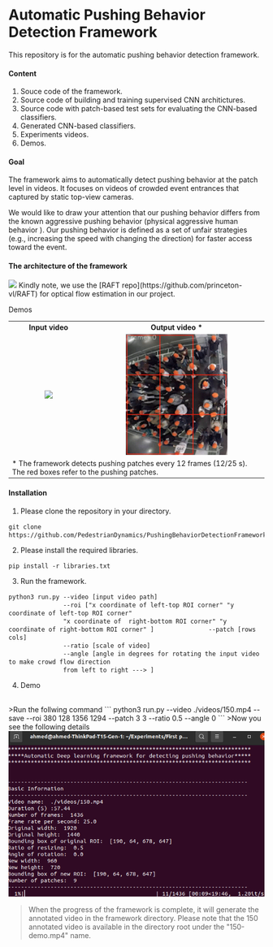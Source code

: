 # Automatic Pushing Behavior Detection Framework

This repository is for the automatic pushing behavior detection framework. 
#### Content
1. Souce code of the framework.
2. Source code of building and training supervised CNN architictures.
3. Source code with patch-based test sets for evaluating the CNN-based classifiers. 
4. Generated CNN-based classifiers.
5. Experiments videos.
6. Demos.

#### Goal
The framework aims to automatically detect pushing behavior at the patch level in videos. It focuses on videos of crowded event entrances that captured by static top-view cameras.

We would like to draw your attention that our pushing behavior differs from the known aggressive pushing behavior (physical aggressive human behavior ). Our pushing behavior is defined as a  set of unfair strategies (e.g., increasing the speed with changing the direction)  for faster access toward the event.


#### The architecture of the framework
<img src="./files/framework1.png"/>
Kindly note, we use the [RAFT repo](https://github.com/princeton-vl/RAFT) for optical flow estimation in our project.

Demos
<table border="0" width="100%" align="center">
<tr>
   <th align="cenetr"> Input video </th>
   <th align="cenetr"> Output video * </th>
   
</tr>

<tr>
   <td align="center"> <img src="./files/input150-distorted.gif" width="300"/> </td>
   <td align="center"> <img src="./files/output150-distorted.gif" width="200"/> </td>
</tr>


<tr>
   <td colspan="2"> * The framework detects pushing patches every 12 frames (12/25 s). The red boxes refer to the pushing patches. </td>
</tr>
</table>

#### Installation
1. Please clone the repository in your directory.
```
git clone https://github.com/PedestrianDynamics/PushingBehaviorDetectionFramework.git
```
2. Please install the required libraries.
```
pip install -r libraries.txt
```
3. Run the framework. 
```
python3 run.py --video [input video path]  
               --roi ["x coordinate of left-top ROI corner" "y coordinate of left-top ROI corner"
               "x coordinate of  right-bottom ROI corner" "y coordinate of right-bottom ROI corner" ]               --patch [rows cols]    
               --ratio [scale of video]   
               --angle [angle in degrees for rotating the input video to make crowd flow direction
               from left to right ---> ]
```   
4. Demo 
<br/>
>Run the follwing command
```   
python3 run.py --video ./videos/150.mp4 --save --roi 380 128 1356 1294 --patch 3 3 --ratio 0.5  --angle 0
```  
>Now you  see the following details

<img src="./files/run.png"/>

> When the progress of the framework is complete, it will generate the annotated video in the framework directory. Please note that the 150 annotated video is available in the directory root under the "150-demo.mp4" name.


